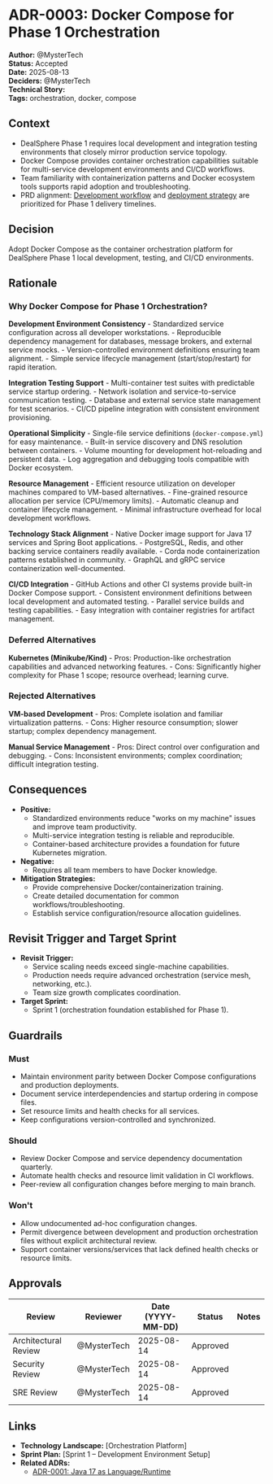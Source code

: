 # ADR-0003: Docker Compose for Phase 1 Orchestration

**Author:** @MysterTech     
**Status:** Accepted      
**Date:** 2025-08-13      
**Deciders:** @MysterTech    
**Technical Story:**      
**Tags:** orchestration, docker, compose    

## Context

- DealSphere Phase 1 requires local development and integration testing environments that closely mirror production service topology.
- Docker Compose provides container orchestration capabilities suitable for multi-service development environments and CI/CD workflows.
- Team familiarity with containerization patterns and Docker ecosystem tools supports rapid adoption and troubleshooting.
- PRD alignment: [Development workflow](https://github.com/DealSphere-Inc/dealsphere-platform-docs/blob/main/docs/product/prd.md#development-workflow) and [deployment strategy](https://github.com/DealSphere-Inc/dealsphere-platform-docs/blob/main/docs/product/prd.md#deployment-strategy) are prioritized for Phase 1 delivery timelines.

## Decision

Adopt Docker Compose as the container orchestration platform for DealSphere Phase 1 local development, testing, and CI/CD environments.

## Rationale

### Why Docker Compose for Phase 1 Orchestration?

**Development Environment Consistency**
    - Standardized service configuration across all developer workstations.
    - Reproducible dependency management for databases, message brokers, and external service mocks.
    - Version-controlled environment definitions ensuring team alignment.
    - Simple service lifecycle management (start/stop/restart) for rapid iteration.

**Integration Testing Support**
    - Multi-container test suites with predictable service startup ordering.
    - Network isolation and service-to-service communication testing.
    - Database and external service state management for test scenarios.
    - CI/CD pipeline integration with consistent environment provisioning.

**Operational Simplicity**
    - Single-file service definitions (`docker-compose.yml`) for easy maintenance.
    - Built-in service discovery and DNS resolution between containers.
    - Volume mounting for development hot-reloading and persistent data.
    - Log aggregation and debugging tools compatible with Docker ecosystem.

**Resource Management**
    - Efficient resource utilization on developer machines compared to VM-based alternatives.
    - Fine-grained resource allocation per service (CPU/memory limits).
    - Automatic cleanup and container lifecycle management.
    - Minimal infrastructure overhead for local development workflows.

**Technology Stack Alignment**
    - Native Docker image support for Java 17 services and Spring Boot applications.
    - PostgreSQL, Redis, and other backing service containers readily available.
    - Corda node containerization patterns established in community.
    - GraphQL and gRPC service containerization well-documented.

**CI/CD Integration**
    - GitHub Actions and other CI systems provide built-in Docker Compose support.
    - Consistent environment definitions between local development and automated testing.
    - Parallel service builds and testing capabilities.
    - Easy integration with container registries for artifact management.

### Deferred Alternatives

**Kubernetes (Minikube/Kind)**
    - Pros: Production-like orchestration capabilities and advanced networking features.
    - Cons: Significantly higher complexity for Phase 1 scope; resource overhead; learning curve.

### Rejected Alternatives

**VM-based Development**
    - Pros: Complete isolation and familiar virtualization patterns.
    - Cons: Higher resource consumption; slower startup; complex dependency management.

**Manual Service Management**
    - Pros: Direct control over configuration and debugging.
    - Cons: Inconsistent environments; complex coordination; difficult integration testing.

## Consequences

- **Positive:**
    - Standardized environments reduce "works on my machine" issues and improve team productivity.
    - Multi-service integration testing is reliable and reproducible.
    - Container-based architecture provides a foundation for future Kubernetes migration.
- **Negative:**
    - Requires all team members to have Docker knowledge.
- **Mitigation Strategies:**
    - Provide comprehensive Docker/containerization training.
    - Create detailed documentation for common workflows/troubleshooting.
    - Establish service configuration/resource allocation guidelines.

## Revisit Trigger and Target Sprint

- **Revisit Trigger:**
    - Service scaling needs exceed single-machine capabilities.
    - Production needs require advanced orchestration (service mesh, networking, etc.).
    - Team size growth complicates coordination.
- **Target Sprint:**
    - Sprint 1 (orchestration foundation established for Phase 1).

## Guardrails

### Must

- Maintain environment parity between Docker Compose configurations and production deployments.
- Document service interdependencies and startup ordering in compose files.
- Set resource limits and health checks for all services.
- Keep configurations version-controlled and synchronized.

### Should

- Review Docker Compose and service dependency documentation quarterly.
- Automate health checks and resource limit validation in CI workflows.
- Peer-review all configuration changes before merging to main branch.

### Won't

- Allow undocumented ad-hoc configuration changes.
- Permit divergence between development and production orchestration files without explicit architectural review.
- Support container versions/services that lack defined health checks or resource limits.

## Approvals

| Review | Reviewer | Date (YYYY-MM-DD) | Status | Notes |
|--------|----------|-------------------|--------|---------|
| Architectural Review | @MysterTech | 2025-08-14 | Approved | |
| Security Review | @MysterTech | 2025-08-14 | Approved | |
| SRE Review | @MysterTech | 2025-08-14 | Approved | |

## Links

- **Technology Landscape:** [Orchestration Platform]
- **Sprint Plan:** [Sprint 1 – Development Environment Setup]
- **Related ADRs:**
    - [ADR-0001: Java 17 as Language/Runtime](https://github.com/DealSphere-Inc/dealsphere-platform-docs/blob/main/docs/adr/ADR-0001-java-17-runtime.md)
    